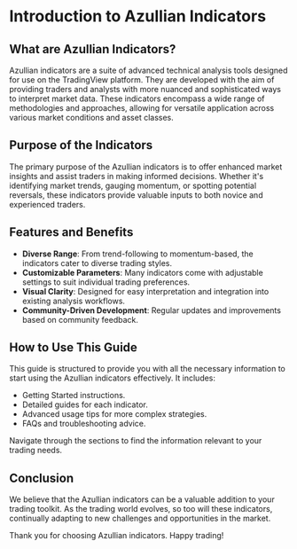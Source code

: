 # Introduction to Azullian Indicators

## What are Azullian Indicators?

Azullian indicators are a suite of advanced technical analysis tools designed for use on the TradingView platform. They are developed with the aim of providing traders and analysts with more nuanced and sophisticated ways to interpret market data. These indicators encompass a wide range of methodologies and approaches, allowing for versatile application across various market conditions and asset classes.

## Purpose of the Indicators

The primary purpose of the Azullian indicators is to offer enhanced market insights and assist traders in making informed decisions. Whether it's identifying market trends, gauging momentum, or spotting potential reversals, these indicators provide valuable inputs to both novice and experienced traders.

## Features and Benefits

- **Diverse Range**: From trend-following to momentum-based, the indicators cater to diverse trading styles.
- **Customizable Parameters**: Many indicators come with adjustable settings to suit individual trading preferences.
- **Visual Clarity**: Designed for easy interpretation and integration into existing analysis workflows.
- **Community-Driven Development**: Regular updates and improvements based on community feedback.

## How to Use This Guide

This guide is structured to provide you with all the necessary information to start using the Azullian indicators effectively. It includes:

- Getting Started instructions.
- Detailed guides for each indicator.
- Advanced usage tips for more complex strategies.
- FAQs and troubleshooting advice.

Navigate through the sections to find the information relevant to your trading needs.

## Conclusion

We believe that the Azullian indicators can be a valuable addition to your trading toolkit. As the trading world evolves, so too will these indicators, continually adapting to new challenges and opportunities in the market.

Thank you for choosing Azullian indicators. Happy trading!

